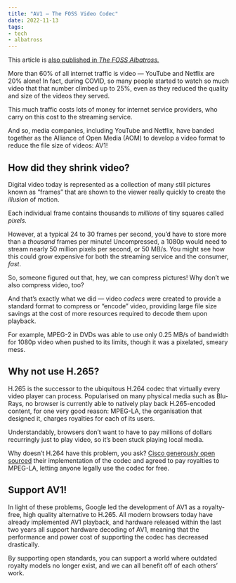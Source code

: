```yaml
---
title: "AV1 — The FOSS Video Codec"
date: 2022-11-13
tags:
- tech
- albatross
---
```


This article is [also published in *The FOSS Albatross.*](https://medium.com/the-foss-albatross/av1-the-foss-video-codec-1761ad9b0a4a)



More than 60% of all internet traffic is video — YouTube and Netflix are 20% alone! In fact, during COVID, so many people started to watch so much video that that number climbed up to 25%, even as they reduced the quality and size of the videos they served.

This much traffic costs lots of money for internet service providers, who carry on this cost to the streaming service.

And so, media companies, including YouTube and Netflix, have banded together as the Alliance of Open Media (AOM) to develop a video format to reduce the file size of videos: AV1!

<!-- more -->

## How did they shrink video?

Digital video today is represented as a collection of many still pictures known as “frames” that are shown to the viewer really quickly to create the *illusion* of motion.

Each individual frame contains thousands to *millions* of tiny squares called *pixels.*

However, at a typical 24 to 30 frames per second, you’d have to store more than a *thousand* frames per minute! Uncompressed, a 1080p would need to stream nearly 50 million pixels per second, or 50 MB/s. You might see how this could grow expensive for both the streaming service and the consumer, *fast*.

So, someone figured out that, hey, we can compress pictures! Why don’t we also compress video, too?

And that’s exactly what we did — video *codecs* were created to provide a standard format to compress or “encode” video, providing large file size savings at the cost of more resources required to decode them upon playback.

For example, MPEG-2 in DVDs was able to use only 0.25 MB/s of bandwidth for 1080p video when pushed to its limits, though it was a pixelated, smeary mess.

## Why not use H.265?

H.265 is the successor to the ubiquitous H.264 codec that virtually every video player can process. Popularised on many physical media such as Blu-Rays, no browser is currently able to natively play back H.265-encoded content, for one very good reason: MPEG-LA, the organisation that designed it, charges royalties for each of its users.

Understandably, browsers don’t want to have to pay millions of dollars recurringly just to play video, so it’s been stuck playing local media.

Why doesn’t H.264 have this problem, you ask? [Cisco generously open sourced](https://en.wikipedia.org/wiki/OpenH264) their implementation of the codec and agreed to pay royalties to MPEG-LA, letting anyone legally use the codec for free.

## Support AV1!

In light of these problems, Google led the development of AV1 as a royalty-free, high quality alternative to H.265. All modern browsers today have already implemented AV1 playback, and hardware released within the last two years all support hardware decoding of AV1, meaning that the performance and power cost of supporting the codec has decreased drastically.

By supporting open standards, you can support a world where outdated royalty models no longer exist, and we can all benefit off of each others’ work.